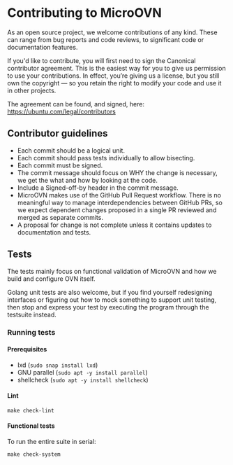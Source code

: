 # Contributing to MicroOVN

As an open source project, we welcome contributions of any kind. These can
range from bug reports and code reviews, to significant code or documentation
features.

If you'd like to contribute, you will first need to sign the Canonical
contributor agreement. This is the easiest way for you to give us permission to
use your contributions. In effect, you’re giving us a license, but you still
own the copyright — so you retain the right to modify your code and use it in
other projects.

The agreement can be found, and signed, here:
https://ubuntu.com/legal/contributors

## Contributor guidelines

- Each commit should be a logical unit.
- Each commit should pass tests individually to allow bisecting.
- Each commit must be signed.
- The commit message should focus on WHY the change is necessary, we get the
  what and how by looking at the code.
- Include a Signed-off-by header in the commit message.
- MicroOVN makes use of the GitHub Pull Request workflow.  There is no
  meaningful way to manage interdependencies between GitHub PRs, so we expect
  dependent changes proposed in a single PR reviewed and merged as separate
  commits.
- A proposal for change is not complete unless it contains updates to
  documentation and tests.

## Tests

The tests mainly focus on functional validation of MicroOVN and how we build
and configure OVN itself.

Golang unit tests are also welcome, but if you find yourself redesigning
interfaces or figuring out how to mock something to support unit testing, then
stop and express your test by executing the program through the testsuite
instead.

### Running tests

#### Prerequisites

* lxd (`sudo snap install lxd`)
* GNU parallel (`sudo apt -y install parallel`)
* shellcheck (`sudo apt -y install shellcheck`)

#### Lint

    make check-lint

#### Functional tests

To run the entire suite in serial:

    make check-system
